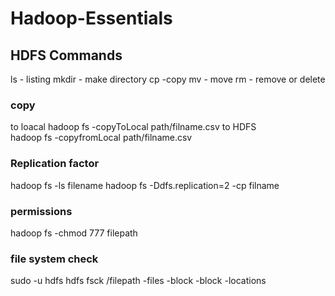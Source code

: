 # Hadoop-Essentials

## HDFS Commands
ls - listing
mkdir - make directory
cp -copy
mv - move
rm - remove or delete


### copy  
to loacal
hadoop fs -copyToLocal path/filname.csv
to HDFS  
hadoop fs -copyfromLocal path/filname.csv
  
### Replication factor
hadoop fs -ls filename
hadoop fs -Ddfs.replication=2 -cp filname


### permissions  
hadoop fs -chmod 777 filepath
### file system check
sudo -u hdfs hdfs fsck /filepath -files -block -block -locations    
  
  
    
